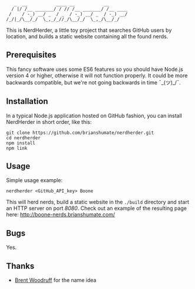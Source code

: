 ```
   _  __           ____ __           __
  / |/ /__ _______/ / // /__ _______/ /__ ____
 /    / -_) __/ _  / _  / -_) __/ _  / -_) __/
/_/|_/\__/_/  \_,_/_//_/\__/_/  \_,_/\__/_/
```

This is NerdHerder, a little toy project that searches GitHub users by
location, and builds a static website containing all the found nerds.

## Prerequisites

This fancy software uses some ES6 features so you should have Node.js
version 4 or higher, otherwise it will not function properly. It could be
more backwards compatible, but we're not going backwards in time  ¯\_(ツ)_/¯.

## Installation

In a typical Node.js application hosted on GitHub fashion, you can install
NerdHerder in short order, like this:

```
git clone https://github.com/brianshumate/nerdherder.git
cd nerdherder
npm install
npm link
```

## Usage

Simple usage example:

```
nerdherder <GitHub_API_key> Boone
```

This will herd nerds, build a static website in the `./build` directory and
start an HTTP server on port *8080*. Check out an example of the resulting
page here: http://boone-nerds.brianshumate.com/

## Bugs

Yes.

## Thanks

* [Brent Woodruff](https://github.com/fprimex) for the name idea
